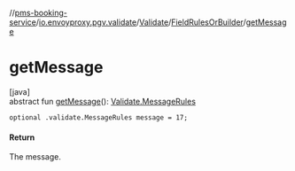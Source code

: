 //[pms-booking-service](../../../../index.md)/[io.envoyproxy.pgv.validate](../../index.md)/[Validate](../index.md)/[FieldRulesOrBuilder](index.md)/[getMessage](get-message.md)

# getMessage

[java]\
abstract fun [getMessage](get-message.md)(): [Validate.MessageRules](../-message-rules/index.md)

`optional .validate.MessageRules message = 17;`

#### Return

The message.